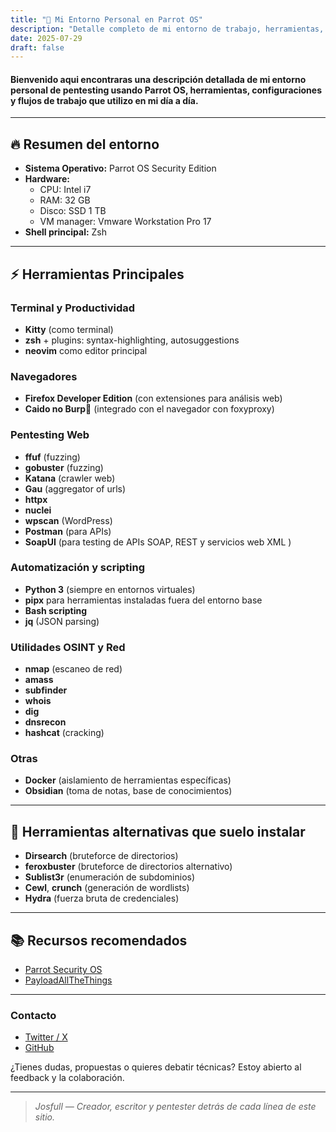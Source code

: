 ```yaml
---
title: "🦜 Mi Entorno Personal en Parrot OS"
description: "Detalle completo de mi entorno de trabajo, herramientas, configuración y flujos de trabajo en Parrot para pentesting y CTFs."
date: 2025-07-29
draft: false
---
```


#### Bienvenido aqui encontraras una descripción detallada de **mi entorno personal de pentesting** usando Parrot OS, herramientas, configuraciones y flujos de trabajo que utilizo en mi día a día.

---

## 🔥 **Resumen del entorno**

- **Sistema Operativo:** Parrot OS Security Edition
- **Hardware:**  
  - CPU: Intel i7  
  - RAM: 32 GB  
  - Disco: SSD 1 TB  
  - VM manager: Vmware Workstation Pro 17
- **Shell principal:** Zsh

---

## ⚡ **Herramientas Principales**

### Terminal y Productividad

- **Kitty** (como terminal)
- **zsh** + plugins: syntax-highlighting, autosuggestions
- **neovim** como editor principal


### Navegadores

- **Firefox Developer Edition** (con extensiones para análisis web)
- **Caido no Burp👀** (integrado con el navegador con foxyproxy)

### Pentesting Web


- **ffuf** (fuzzing)
- **gobuster** (fuzzing)
- **Katana** (crawler web)
- **Gau** (aggregator of urls)
- **httpx**
- **nuclei**
- **wpscan** (WordPress)
- **Postman** (para APIs)
- **SoapUI** (para testing de APIs SOAP, REST y servicios web XML )

### Automatización y scripting

- **Python 3** (siempre en entornos virtuales)
- **pipx** para herramientas instaladas fuera del entorno base
- **Bash scripting**
- **jq** (JSON parsing)

### Utilidades OSINT y Red

- **nmap** (escaneo de red)
- **amass**
- **subfinder**
- **whois**
- **dig**
- **dnsrecon**
- **hashcat** (cracking)

### Otras

- **Docker** (aislamiento de herramientas específicas)
- **Obsidian** (toma de notas, base de conocimientos)

---

## 🧰 **Herramientas alternativas que suelo instalar**

- **Dirsearch** (bruteforce de directorios)
- **feroxbuster** (bruteforce de directorios alternativo)
- **Sublist3r** (enumeración de subdominios)
- **Cewl**, **crunch** (generación de wordlists)
- **Hydra** (fuerza bruta de credenciales)

---

## 📚 Recursos recomendados

- [Parrot Security OS](https://parrotsec.org/)
- [PayloadAllTheThings](https://github.com/swisskyrepo/PayloadsAllTheThings)

---

### Contacto

- [Twitter / X](https://x.com/josfull_2000)
- [GitHub](https://github.com/josfull)

¿Tienes dudas, propuestas o quieres debatir técnicas? Estoy abierto al feedback y la colaboración.

---

> *Josfull — Creador, escritor y pentester detrás de cada línea de este sitio.*

